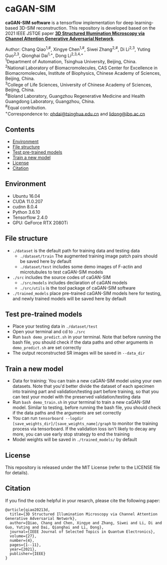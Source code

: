 # caGAN-SIM

**caGAN-SIM software** is a tensorflow implementation for deep learning-based 3D-SIM reconstruction. This repository is developed based on the 2021 IEEE JSTQE paper [**3D Structured Illumination Microscopy via Channel Attention Generative Adversarial Network**](https://doi.org/10.1109/JSTQE.2021.3060762).<br>

Author: Chang Qiao<sup>1,#</sup>, Xingye Chen<sup>1,#</sup>, Siwei Zhang<sup>2,#</sup>, Di Li<sup>2,3</sup>, Yuting Guo<sup>2,3</sup>, Qionghai Dai<sup>1,+</sup>, Dong Li<sup>2,3,4,+</sup><br>
<sup>1</sup>Department of Automation, Tsinghua University, Beijing, China.<br>
<sup>2</sup>National Laboratory of Biomacromolecules, CAS Center for Excellence in Biomacromolecules, Institute of Biophysics, Chinese Academy of Sciences, Beijing, China.<br>
<sup>3</sup>College of Life Sciences, University of Chinese Academy of Sciences, Beijing, China.<br>
<sup>4</sup>Bioland Laboratory, Guangzhou Regenerative Medicine and Health Guangdong Laboratory, Guangzhou, China.<br>
<sup>#</sup>Equal contribution.  
<sup>+</sup>Correspondence to: qhdai@tsinghua.edu.cn and lidong@ibp.ac.cn

## Contents
- [Environment](#environment)
- [File structure](#file-structure)
- [Test pre-trained models](#test-pre-trained-models)
- [Train a new model](#train-a-new-model)
- [License](#License)
- [Citation](#citation)

## Environment
- Ubuntu 16.04
- CUDA 11.0.207
- cudnn 8.0.4
- Python 3.6.10
- Tensorflow 2.4.0
- GPU: GeForce RTX 2080Ti

## File structure
- `./dataset` is the default path for training data and testing data
    - `./dataset/train` The augmented training image patch pairs should be saved here by default
    - `./dataset/test` includes some demo images of F-actin and microtubules to test caGAN-SIM models
- `./src` includes the source codes of caGAN-SIM
	- `./src/models` includes declaration of caGAN models
	- `./src/utils` is the tool package of caGAN-SIM software
- `./trained_models` place pre-trained caGAN-SIM models here for testing, and newly trained models will be saved here by default

## Test pre-trained models
- Place your testing data in `./dataset/test`
- Open your terminal and cd to `./src`
- Run `bash demo_predict.sh` in your terminal. Note that before running the bash file, you should check if the data paths and other arguments in `demo_predict.sh` are set correctly
- The output reconstructed SR images will be saved in `--data_dir`

## Train a new model
- Data for training: You can train a new caGAN-SIM model using your own datasets. Note that you'd better divide the dataset of each specimen into training part and validation/testing part before training, so that you can test your model with the preserved validation/testing data
- Run `bash demo_train.sh` in your terminal to train a new caGAN-SIM model. Similar to testing, before running the bash file, you should check if the data paths and the arguments are set correctly
- You can run `tensorboard --logdir [save_weights_dir]/[save_weights_name]/graph` to monitor the training process via tensorboard. If the validation loss isn't likely to decay any more, you can use early stop strategy to end the training
- Model weights will be saved in `./trained_models/` by default

## License
This repository is released under the MIT License (refer to the LICENSE file for details).

## Citation
If you find the code helpful in your resarch, please cite the following paper:
```
@article{qiao20213d,
  title={3D Structured Illumination Microscopy via Channel Attention Generative Adversarial Network},
  author={Qiao, Chang and Chen, Xingye and Zhang, Siwei and Li, Di and Guo, Yuting and Dai, Qionghai and Li, Dong},
  journal={IEEE Journal of Selected Topics in Quantum Electronics},
  volume={27},
  number={4},
  pages={1--11},
  year={2021},
  publisher={IEEE}
}
```
